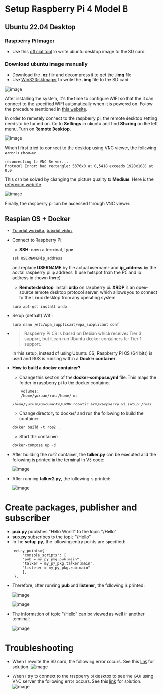 # Setup Raspberry Pi 4 Model B

## Ubuntu 22.04 Desktop

### Raspberry Pi Imager 
- Use this [official tool](https://www.raspberrypi.com/software/) to write ubuntu desktop image to the SD card

### Download ubuntu image manually
- Download the **.xz** file and decompress it to get the **.img** file
- Use [Win32DiskImager](https://sourceforge.net/projects/win32diskimager/files/latest/download) to write the **.img** file to the SD card

![image](https://github.com/guyuxuan9/UROP_robotic_arm/assets/58468284/68dd39c2-9b09-4da9-a674-f3310f89a124)

After installing the system, it's the time to configure WIFI so that the it can connect to the specified WIFI automatically when it is powered on. Follow the procedure mentioned in [this website](https://arstech.net/raspberry-pi-4-ubuntu-wifi/).

In order to remotely connect to the raspberry pi, the remote desktop setting needs to be turned on. Go to **Settings** in ubuntu and find **Sharing** on the left menu. Turn on **Remote Desktop**.

![image](https://github.com/guyuxuan9/UROP_robotic_arm/assets/58468284/b58b1edb-75db-4039-93f1-d7ced1d072c5)

When I first tried to connect to the desktop using VNC viewer, the following error is showed.

```
reconnecting to VNC Server...
Protocol Error: bad rectangle: 5376x0 at 0,5418 exceeds 1920x1080 at 0,0
```

This can be solved by changing the picture quality to **Medium**. Here is the [reference website](https://askubuntu.com/questions/1448924/how-do-i-get-headless-vnc-working).

![image](https://github.com/guyuxuan9/UROP_robotic_arm/assets/58468284/3ef70a8e-2f37-4c30-a580-6e67fc16d352)

Finally, the raspberry pi can be accessed through VNC viewer.

## Raspian OS + Docker
- [Tutorial website](https://www.kevsrobots.com/learn/learn_ros/02_pi_setup.html), [tutorial video](https://www.youtube.com/watch?v=03wKo-riJlA)
- Connect to Raspberry Pi:
    - **SSH**: open a terminal, type 
    ```
    ssh USERNAME@ip_address
    ```
    and replace **USERNAME** by the actual username and **ip_address** by the acutal raspberry pi ip address. (I use hotspot from the PC and ip address in shown there)
    - **Remote desktop**: install **xrdp** on raspberry pi. **XRDP** is an open-source remote desktop protocol server, which allows you to connect to the Linux desktop from any operating system
    ```
    sudo apt-get install xrdp
    ```
- Setup (default) Wifi:
    ```
    sudo nano /etc/wpa_supplicant/wpa_supplicant.conf
    ```
- >Raspberry Pi OS is based on Debian which receives Tier 3 support, but it can run Ubuntu docker containers for Tier 1 support.

    In this setup, instead of using Ubuntu OS, Raspberry Pi OS (64 bits) is used and ROS is running within a **Docker container**.
- **How to build a docker container?**
    - Change this section of the **docker-compose.yml** file. This maps the folder in raspberry pi to the docker container.
    ```
        volumes:
      - /home/yuxuan/ros:/home/ros
      - /home/yuxuan/Documents/UROP_robotic_arm/Raspberry_Pi_setup:/ros2
    ```
    - Change directory to docker/ and run the following to build the container:
    ```
    docker build -t ros2 .
    ```
    - Start the container:
    ```
    docker-compose up -d
    ```
- After building the ros2 container, the **talker.py** can be executed and the following is printed in the terminal in VS code:

    ![image](https://github.com/guyuxuan9/UROP_robotic_arm/assets/58468284/405c50c3-bdef-4757-9072-c8736fe6f8b3)
- After running **talker2.py**, the following is printed:

    ![image](https://github.com/guyuxuan9/UROP_robotic_arm/assets/58468284/06793fc0-707e-471e-8772-0a1ba85f1c07)

# Create packages, publisher and subscriber
- **pub.py** publishes "Hello World" to the topic "/Hello"
- **sub.py** subscribes to the topic "/Hello"
- In the **setup.py**, the following entry points are specified:
```
    entry_points={
        'console_scripts': [
        "pub = my_py_pkg.pub:main",
        "talker = my_py_pkg.talker:main",
        "listener = my_py_pkg.sub:main"
        ],
    },
```
- Therefore, after running **pub** and **listener**, the following is printed:

    ![image](https://github.com/guyuxuan9/UROP_robotic_arm/assets/58468284/7610c173-5ed2-405e-868f-4fc0ca5e0f38)

    ![image](https://github.com/guyuxuan9/UROP_robotic_arm/assets/58468284/1e33b673-0ba2-40de-bacf-b977963c3daf)

- The information of topic "/Hello" can be viewed as well in another terminal:

    ![image](https://github.com/guyuxuan9/UROP_robotic_arm/assets/58468284/14c37f8f-54dc-47d8-b2b1-47676a23cc8b)



# Troubleshooting
- When I rewrite the SD card, the following error occurs.  See this [link](https://blog.csdn.net/qq_44504968/article/details/105799093) for solution.
    ![image](https://github.com/guyuxuan9/UROP_robotic_arm/assets/58468284/da83bf66-ca1a-4a61-a5d8-e1992ab6631f)


- When I try to connect to the raspberry pi desktop to see the GUI using VNC server, the following error occurs. See this [link](https://www.youtube.com/watch?v=hA9r13ZUS08) for solution.
    ![image](https://github.com/guyuxuan9/UROP_robotic_arm/assets/58468284/2c1db8e1-aa6d-4808-8974-642030fb0331)


